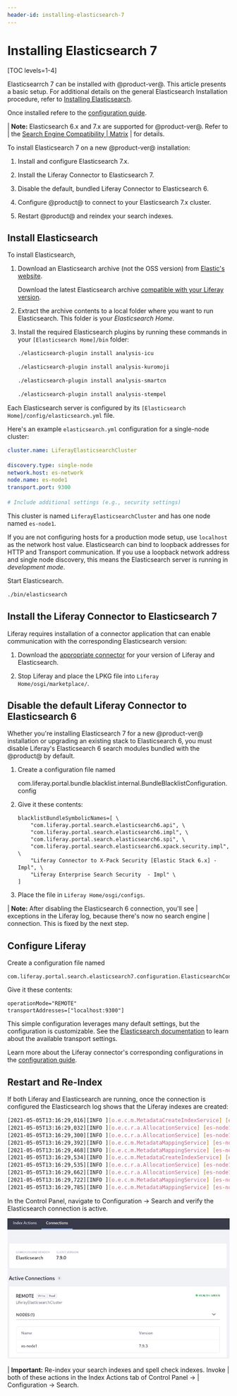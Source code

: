 ```yaml
---
header-id: installing-elasticsearch-7
---
```


# Installing Elasticsearch 7

[TOC levels=1-4]

Elasticsearrch 7 can be installed with @product-ver@. This article presents a basic setup. For additional details on the general Elasticsearch Installation procedure, refer to
[Installing Elasticsearch](/docs/7-1/deploy/-/knowledge_base/d/installing-elasticsearch).

Once installed refere to the [configuration guide](/docs/7-1/deploy/-/knowledge_base/d/configuring-the-liferay-elasticsearch-connector).

| **Note:** Elasticsearch 6.x and 7.x are supported for @product-ver@. Refer to
| the [Search Engine Compatibility
| Matrix](https://help.liferay.com/hc/en-us/articles/360016511651#Liferay-DXP-7.1)
| for details.

To install Elasticsearch 7 on a new @product-ver@ installation:

1. Install and configure Elasticsearch 7.x. 

2. Install the Liferay Connector to Elasticsearch 7.
 
3. Disable the default, bundled Liferay Connector to Elasticsearch 6.

4. Configure @product@ to connect to your Elasticsearch 7.x cluster. 

5. Restart @product@ and reindex your search indexes. 

## Install Elasticsearch

To install Elasticsearch,

1. Download an Elasticsearch archive (not the OSS version) from 
   [Elastic's website](https://www.elastic.co).

   Download the latest Elasticsearch archive [compatible with your Liferay version](https://help.liferay.com/hc/en-us/articles/360016511651#Liferay-DXP-7.1).

2. Extract the archive contents to a local folder where you want to run
   Elasticsearch. This folder is your *Elasticsearch Home*.

3. Install the required Elasticsearch plugins by running these commands in your
   `[Elasticsearch Home]/bin` folder:

   ```bash
   ./elasticsearch-plugin install analysis-icu
   ```

   ```bash
   ./elasticsearch-plugin install analysis-kuromoji
   ```

   ```bash
   ./elasticsearch-plugin install analysis-smartcn
   ```

   ```bash
   ./elasticsearch-plugin install analysis-stempel
   ```

Each Elasticsearch server is configured by its `[Elasticsearch
Home]/config/elasticsearch.yml` file.

Here's an example `elasticsearch.yml` configuration for a single-node cluster:

```yaml
cluster.name: LiferayElasticsearchCluster

discovery.type: single-node
network.host: es-network
node.name: es-node1
transport.port: 9300

# Include additional settings (e.g., security settings) 
```

This cluster is named `LiferayElasticsearchCluster` and has one node named
`es-node1`.

If you are not configuring hosts for a production mode setup, use `localhost`
as the network host value. Elasticsearch can bind to loopback addresses for
HTTP and Transport communication. If you use a loopback network address and
single node discovery, this means the Elasticsearch server is running in
_development mode_.

Start Elasticsearch.

```bash
./bin/elasticsearch
```

## Install the Liferay Connector to Elasticsearch 7

Liferay requires installation of a connector application that can enable
communication with the corresponding Elasticsearch version:

1. Download the
   [appropriate connector](https://help.liferay.com/hc/en-us/articles/360016511651#Liferay-DXP-7.1)
   for your version of Liferay and Elasticsearch.

2. Stop Liferay and place the LPKG file into `Liferay Home/osgi/marketplace/`.

## Disable the default Liferay Connector to Elasticsearch 6

Whether you're installing Elasticsearch 7 for a new @product-ver@ installation
or upgrading an existing stack to Elasticsearch 6, you must disable Liferay's
Elasticsearch 6 search modules bundled with the @product@ by default.

1. Create a configuration file named

    com.liferay.portal.bundle.blacklist.internal.BundleBlacklistConfiguration.config

2. Give it these contents:

    ```properties
    blacklistBundleSymbolicNames=[ \
        "com.liferay.portal.search.elasticsearch6.api", \
        "com.liferay.portal.search.elasticsearch6.impl", \
        "com.liferay.portal.search.elasticsearch6.spi", \
        "com.liferay.portal.search.elasticsearch6.xpack.security.impl", \
        "Liferay Connector to X-Pack Security [Elastic Stack 6.x] - Impl", \
        "Liferay Enterprise Search Security  - Impl" \
    ]
    ```

3. Place the file in `Liferay Home/osgi/configs`.

| **Note:** After disabling the Elasticsearch 6 connection, you'll see
| exceptions in the Liferay log, because there's now no search engine
| connection. This is fixed by the next step.

## Configure Liferay

Create a configuration file named

```
com.liferay.portal.search.elasticsearch7.configuration.ElasticsearchConfiguration.config
```

Give it these contents:

```properties
operationMode="REMOTE"
transportAddresses=["localhost:9300"]
```

This simple configuration leverages many default settings, but the
configuration is customizable. See the [Elasticsearch
documentation](https://www.elastic.co/guide/en/elasticsearch/reference/7.12/modules-network.html#transport-settings)
to learn about the available transport settings.

Learn more about the Liferay connector's corresponding configurations in the [configuration guide](/docs/7-1/deploy/-/knowledge_base/d/configuring-the-liferay-elasticsearch-connector).

## Restart and Re-Index

If both Liferay and Elasticsearch are running, once the connection is configured the Elasticsearch log shows that the Liferay indexes are created:

```bash
[2021-05-05T13:16:29,016][INFO ][o.e.c.m.MetadataCreateIndexService] [es-node1] [liferay-0] creating index, cause [api], templates [], shards [1]/[1]
[2021-05-05T13:16:29,032][INFO ][o.e.c.r.a.AllocationService] [es-node1] updating number_of_replicas to [0] for indices [liferay-0]
[2021-05-05T13:16:29,300][INFO ][o.e.c.r.a.AllocationService] [es-node1] Cluster health status changed from [YELLOW] to [GREEN] (reason: [shards started [[liferay-0][0]]]).
[2021-05-05T13:16:29,392][INFO ][o.e.c.m.MetadataMappingService] [es-node1] [liferay-0/rkLFWo4gT9mkL9Y2wrKkpA] update_mapping [LiferayDocumentType]
[2021-05-05T13:16:29,468][INFO ][o.e.c.m.MetadataMappingService] [es-node1] [liferay-0/rkLFWo4gT9mkL9Y2wrKkpA] update_mapping [LiferayDocumentType]
[2021-05-05T13:16:29,534][INFO ][o.e.c.m.MetadataCreateIndexService] [es-node1] [liferay-20099] creating index, cause [api], templates [], shards [1]/[1]
[2021-05-05T13:16:29,535][INFO ][o.e.c.r.a.AllocationService] [es-node1] updating number_of_replicas to [0] for indices [liferay-20099]
[2021-05-05T13:16:29,662][INFO ][o.e.c.r.a.AllocationService] [es-node1] Cluster health status changed from [YELLOW] to [GREEN] (reason: [shards started [[liferay-20099][0]]]).
[2021-05-05T13:16:29,722][INFO ][o.e.c.m.MetadataMappingService] [es-node1] [liferay-20099/214vtbkjTkmW_VCR_xOqyQ] update_mapping [LiferayDocumentType]
[2021-05-05T13:16:29,785][INFO ][o.e.c.m.MetadataMappingService] [es-node1] [liferay-20099/214vtbkjTkmW_VCR_xOqyQ] update_mapping [LiferayDocumentType]
```

In the Control Panel, navigate to Configuration &rarr; Search and verify the
Elasticsearch connection is active.

![Figure x: An active connection is displayed in the Search administrative panel.](../../../../images/elasticsearch-7-connection.png)

| **Important:** Re-index your search indexes and spell check indexes. Invoke
| both of these actions in the Index Actions tab of Control Panel &rarr;
| Configuration &rarr; Search.
